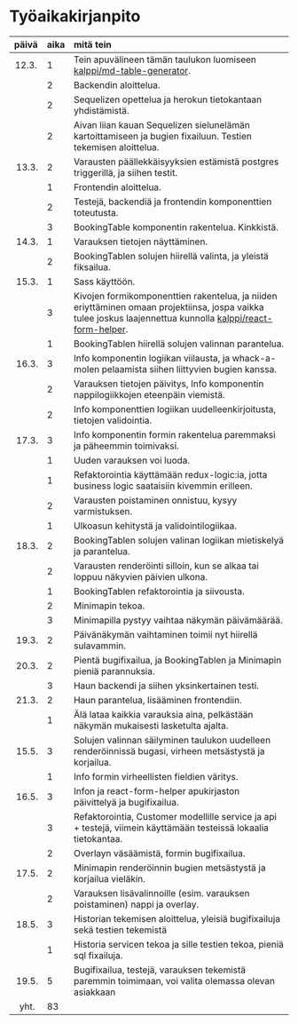 # Työaikakirjanpito

| päivä | aika | mitä tein | 
| :---: | :--- | :--- | 
| 12.3. | 1 | Tein apuvälineen tämän taulukon luomiseen [kalppi/md-table-generator](https://github.com/kalppi/md-table-generator). | 
|  | 2 | Backendin aloittelua. | 
|  | 2 | Sequelizen opettelua ja herokun tietokantaan yhdistämistä. | 
|  | 2 | Aivan liian kauan Sequelizen sielunelämän kartoittamiseen ja bugien fixailuun. Testien tekemisen aloittelua. | 
| 13.3. | 2 | Varausten päällekkäisyyksien estämistä postgres triggerillä, ja siihen testit. | 
|  | 1 | Frontendin aloittelua. | 
|  | 2 | Testejä, backendiä ja frontendin komponenttien toteutusta. | 
|  | 3 | BookingTable komponentin rakentelua. Kinkkistä. | 
| 14.3. | 1 | Varauksen tietojen näyttäminen. | 
|  | 2 | BookingTablen solujen hiirellä valinta, ja yleistä fiksailua. | 
| 15.3. | 1 | Sass käyttöön. | 
|  | 3 | Kivojen formikomponenttien rakentelua, ja niiden eriyttäminen omaan projektiinsa, jospa vaikka tulee joskus laajennettua kunnolla [kalppi/react-form-helper](https://github.com/kalppi/react-form-helper). | 
|  | 1 | BookingTablen hiirellä solujen valinnan parantelua. | 
| 16.3. | 3 | Info komponentin logiikan viilausta, ja whack-a-molen pelaamista siihen liittyvien bugien kanssa. | 
|  | 2 | Varauksen tietojen päivitys, Info komponentin nappilogiikkojen eteenpäin viemistä. | 
|  | 2 | Info komponenttien logiikan uudelleenkirjoitusta, tietojen validointia. | 
| 17.3. | 3 | Info komponentin formin rakentelua paremmaksi ja päheemmin toimivaksi. | 
|  | 1 | Uuden varauksen voi luoda. | 
|  | 1 | Refaktorointia käyttämään redux-logic:ia, jotta business logic saataisiin kivemmin erilleen. | 
|  | 2 | Varausten poistaminen onnistuu, kysyy varmistuksen. | 
|  | 1 | Ulkoasun kehitystä ja validointilogiikaa. | 
| 18.3. | 2 | BookingTablen solujen valinan logiikan mietiskelyä ja parantelua. | 
|  | 2 | Varausten renderöinti silloin, kun se alkaa tai loppuu näkyvien päivien ulkona. | 
|  | 1 | BookingTablen refaktorointia ja siivousta. | 
|  | 2 | Minimapin tekoa. | 
|  | 3 | Minimapilla pystyy vaihtaa näkymän päivämäärää. | 
| 19.3. | 2 | Päivänäkymän vaihtaminen toimii nyt hiirellä sulavammin. | 
| 20.3. | 2 | Pientä bugifixailua, ja BookingTablen ja Minimapin pieniä parannuksia. | 
|  | 3 | Haun backendi ja siihen yksinkertainen testi. | 
| 21.3. | 2 | Haun parantelua, lisääminen frontendiin. | 
|  | 1 | Älä lataa kaikkia varauksia aina, pelkästään näkymän mukaisesti lasketulta ajalta. | 
| 15.5. | 3 | Solujen valinnan säilyminen taulukon uudelleen renderöinnissä bugasi, virheen metsästystä ja korjailua. | 
|  | 1 | Info formin virheellisten fieldien väritys. | 
| 16.5. | 3 | Infon ja react-form-helper apukirjaston päivittelyä ja bugifixailua. | 
|  | 3 | Refaktorointia, Customer modellille service ja api + testejä, viimein käyttämään testeissä lokaalia tietokantaa. | 
|  | 2 | Overlayn väsäämistä, formin bugifixailua. | 
| 17.5. | 2 | Minimapin renderöinnin bugien metsästystä ja korjailua vieläkin. | 
|  | 2 | Varauksen lisävalinnoille (esim. varauksen poistaminen) nappi ja overlay. | 
| 18.5. | 3 | Historian tekemisen aloittelua, yleisiä bugifixailuja sekä testien tekemistä | 
|  | 1 | Historia servicen tekoa ja sille testien tekoa, pieniä sql fixailuja. | 
| 19.5. | 5 | Bugifixailua, testejä, varauksen tekemistä paremmin toimimaan, voi valita olemassa olevan asiakkaan | 
| yht. | 83
